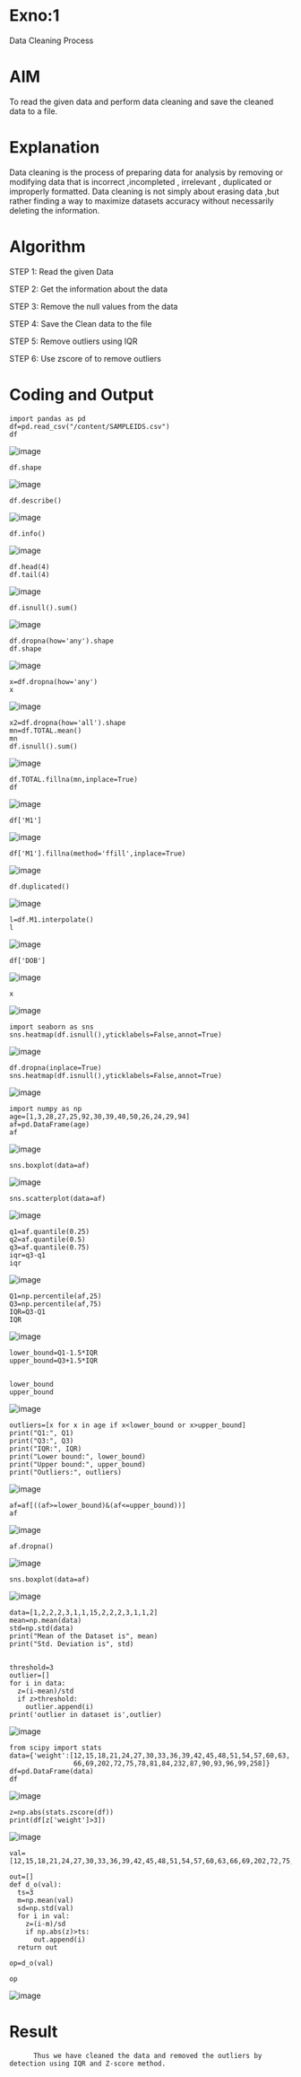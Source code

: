 # Exno:1
Data Cleaning Process

# AIM
To read the given data and perform data cleaning and save the cleaned data to a file.

# Explanation
Data cleaning is the process of preparing data for analysis by removing or modifying data that is incorrect ,incompleted , irrelevant , duplicated or improperly formatted. Data cleaning is not simply about erasing data ,but rather finding a way to maximize datasets accuracy without necessarily deleting the information.

# Algorithm
STEP 1: Read the given Data

STEP 2: Get the information about the data

STEP 3: Remove the null values from the data

STEP 4: Save the Clean data to the file

STEP 5: Remove outliers using IQR

STEP 6: Use zscore of to remove outliers

# Coding and Output

```
import pandas as pd
df=pd.read_csv("/content/SAMPLEIDS.csv")
df
```
![image](https://github.com/user-attachments/assets/8072c16b-7745-43ce-bb82-38d877518778)
```
df.shape
```
![image](https://github.com/user-attachments/assets/17c87218-971c-460c-a5d5-d466a2beaf31)
```
df.describe()
```
![image](https://github.com/user-attachments/assets/af28ee11-1e54-4380-b02d-fb5035d841b4)
```
df.info()
```
![image](https://github.com/user-attachments/assets/19320d44-f339-44b0-8635-dd4d644e480e)
```
df.head(4)
df.tail(4)
```
![image](https://github.com/user-attachments/assets/2eb31c8b-a01f-4657-8881-7170c82c97c0)
```
df.isnull().sum()
```
![image](https://github.com/user-attachments/assets/d143bc6a-7b35-4180-a96a-9989cef93588)
```
df.dropna(how='any').shape
df.shape
```
![image](https://github.com/user-attachments/assets/a4641760-7c25-46de-8345-91f8fa9b1b36)
```
x=df.dropna(how='any')
x
```
![image](https://github.com/user-attachments/assets/b70c185d-da54-4359-9d5b-8ec75102bcbb)
```
x2=df.dropna(how='all').shape
mn=df.TOTAL.mean()
mn
df.isnull().sum()
```
![image](https://github.com/user-attachments/assets/b7a63aaa-4fa7-479c-8ad2-3ee03cd5ee72)
```
df.TOTAL.fillna(mn,inplace=True)
df
```
![image](https://github.com/user-attachments/assets/3d05c190-ad74-41af-b689-73aa80bfc20e)
```
df['M1']
```
![image](https://github.com/user-attachments/assets/15c5410e-0248-4935-934d-2ddac965dcdc)
```
df['M1'].fillna(method='ffill',inplace=True)
```
![image](https://github.com/user-attachments/assets/1bdb3021-72b7-4c00-9ce6-664c4b97d043)
```
df.duplicated()
```
![image](https://github.com/user-attachments/assets/6b28cb41-f497-4be0-ab4c-a0723f224c47)
```
l=df.M1.interpolate()
l
```
![image](https://github.com/user-attachments/assets/4070d22f-c08e-47e4-b777-f808318b3813)
```
df['DOB']
```
![image](https://github.com/user-attachments/assets/16f712d9-8053-4886-ba7d-23bfdf7f6d7e)
```
x
```
![image](https://github.com/user-attachments/assets/78d56365-921f-4026-99d2-bc93f60c1ee3)
```
import seaborn as sns
sns.heatmap(df.isnull(),yticklabels=False,annot=True)
```
![image](https://github.com/user-attachments/assets/987d5006-3dca-4c08-97fe-5591cd5b0cae)
```
df.dropna(inplace=True)
sns.heatmap(df.isnull(),yticklabels=False,annot=True)
```
![image](https://github.com/user-attachments/assets/9e0856f3-18b7-4cd4-84bc-3c3646f716b8)
```
import numpy as np
age=[1,3,28,27,25,92,30,39,40,50,26,24,29,94]
af=pd.DataFrame(age)
af
```
![image](https://github.com/user-attachments/assets/ccefdfbb-09dd-41c9-b259-7ecf9590dabe)
```
sns.boxplot(data=af)
```
![image](https://github.com/user-attachments/assets/ef240f8c-26cd-43ce-b742-73f685728b97)
```
sns.scatterplot(data=af)
```
![image](https://github.com/user-attachments/assets/3011d38c-e44b-4063-82f0-f2716b1f3295)
```
q1=af.quantile(0.25)
q2=af.quantile(0.5)
q3=af.quantile(0.75)
iqr=q3-q1
iqr
```
![image](https://github.com/user-attachments/assets/67eaebf9-5b0e-4bb3-b7e0-46fdcd122b69)
```
Q1=np.percentile(af,25)
Q3=np.percentile(af,75)
IQR=Q3-Q1
IQR
```
![image](https://github.com/user-attachments/assets/e6438868-3fee-474f-8a19-a0dd39adfc8d)
```
lower_bound=Q1-1.5*IQR
upper_bound=Q3+1.5*IQR


lower_bound
upper_bound
```
![image](https://github.com/user-attachments/assets/8941786d-b6ef-425a-be8a-8d2c87fd673d)
```
outliers=[x for x in age if x<lower_bound or x>upper_bound]
print("Q1:", Q1)
print("Q3:", Q3)
print("IQR:", IQR)
print("Lower bound:", lower_bound)
print("Upper bound:", upper_bound)
print("Outliers:", outliers)
```
![image](https://github.com/user-attachments/assets/921d0cd9-7a03-4dd1-84b4-10d1499bd6e4)
```
af=af[((af>=lower_bound)&(af<=upper_bound))]
af
```
![image](https://github.com/user-attachments/assets/2fbbe296-655b-4b1d-aec6-59fc3fced68a)
```
af.dropna()
```
![image](https://github.com/user-attachments/assets/9d0013da-c191-4ccd-8eed-f537b0934b0e)
```
sns.boxplot(data=af)
```
![image](https://github.com/user-attachments/assets/f82f718f-4c85-4843-9e0f-1f7f952c0793)
```
data=[1,2,2,2,3,1,1,15,2,2,2,3,1,1,2]
mean=np.mean(data)
std=np.std(data)
print("Mean of the Dataset is", mean)
print("Std. Deviation is", std)


threshold=3
outlier=[]
for i in data:
  z=(i-mean)/std
  if z>threshold:
    outlier.append(i)
print('outlier in dataset is',outlier)
```
![image](https://github.com/user-attachments/assets/c66faa35-61ac-4a25-957e-285059636fa9)
```
from scipy import stats
data={'weight':[12,15,18,21,24,27,30,33,36,39,42,45,48,51,54,57,60,63,
                66,69,202,72,75,78,81,84,232,87,90,93,96,99,258]}
df=pd.DataFrame(data)
df
```
![image](https://github.com/user-attachments/assets/74ba1f07-f479-47ca-b808-dd5704b67626)
```
z=np.abs(stats.zscore(df))
print(df[z['weight']>3])
```
![image](https://github.com/user-attachments/assets/ec7dd224-c54f-4d9c-a72e-1e120246321b)
```
val=[12,15,18,21,24,27,30,33,36,39,42,45,48,51,54,57,60,63,66,69,202,72,75,78,81,84,232,87,90,93,96,99,258]

out=[]
def d_o(val):
  ts=3
  m=np.mean(val)
  sd=np.std(val)
  for i in val:
    z=(i-m)/sd
    if np.abs(z)>ts:
      out.append(i)
  return out

op=d_o(val)

op
```
![image](https://github.com/user-attachments/assets/c85006d3-e0dc-40e7-8116-2d59eb138b6f)

            
            
# Result
          Thus we have cleaned the data and removed the outliers by detection using IQR and Z-score method.

